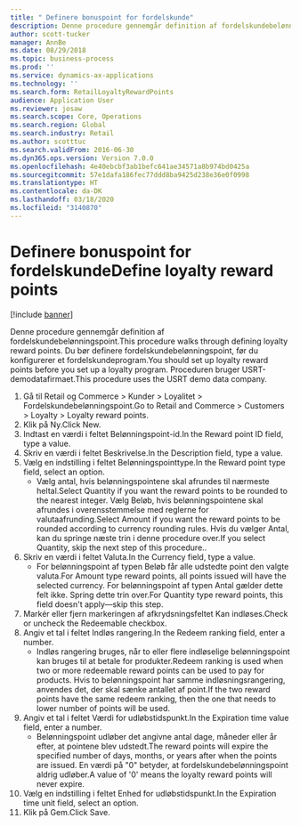 ```yaml
---
title: " Definere bonuspoint for fordelskunde"
description: Denne procedure gennemgår definition af fordelskundebelønningspoint.
author: scott-tucker
manager: AnnBe
ms.date: 08/29/2018
ms.topic: business-process
ms.prod: ''
ms.service: dynamics-ax-applications
ms.technology: ''
ms.search.form: RetailLoyaltyRewardPoints
audience: Application User
ms.reviewer: josaw
ms.search.scope: Core, Operations
ms.search.region: Global
ms.search.industry: Retail
ms.author: scotttuc
ms.search.validFrom: 2016-06-30
ms.dyn365.ops.version: Version 7.0.0
ms.openlocfilehash: 4e40ebcbf3ab1befc641ae34571a8b974bd0425a
ms.sourcegitcommit: 57e1dafa186fec77ddd8ba9425d238e36e0f0998
ms.translationtype: HT
ms.contentlocale: da-DK
ms.lasthandoff: 03/18/2020
ms.locfileid: "3140870"
---
```

# <a name="define-loyalty-reward-points"></a><span data-ttu-id="b342c-103"> Definere bonuspoint for fordelskunde</span><span class="sxs-lookup"><span data-stu-id="b342c-103">Define loyalty reward points</span></span>

[!include [banner](../includes/banner.md)]

<span data-ttu-id="b342c-104">Denne procedure gennemgår definition af fordelskundebelønningspoint.</span><span class="sxs-lookup"><span data-stu-id="b342c-104">This procedure walks through defining loyalty reward points.</span></span> <span data-ttu-id="b342c-105">Du bør definere fordelskundebelønningspoint, før du konfigurerer et fordelskundeprogram.</span><span class="sxs-lookup"><span data-stu-id="b342c-105">You should set up loyalty reward points before you set up a loyalty program.</span></span> <span data-ttu-id="b342c-106">Proceduren bruger USRT-demodatafirmaet.</span><span class="sxs-lookup"><span data-stu-id="b342c-106">This procedure uses the USRT demo data company.</span></span>

1. <span data-ttu-id="b342c-107">Gå til Retail og Commerce > Kunder > Loyalitet > Fordelskundebelønningspoint.</span><span class="sxs-lookup"><span data-stu-id="b342c-107">Go to Retail and Commerce > Customers > Loyalty > Loyalty reward points.</span></span>
2. <span data-ttu-id="b342c-108">Klik på Ny.</span><span class="sxs-lookup"><span data-stu-id="b342c-108">Click New.</span></span>
3. <span data-ttu-id="b342c-109">Indtast en værdi i feltet Belønningspoint-id.</span><span class="sxs-lookup"><span data-stu-id="b342c-109">In the Reward point ID field, type a value.</span></span>
4. <span data-ttu-id="b342c-110">Skriv en værdi i feltet Beskrivelse.</span><span class="sxs-lookup"><span data-stu-id="b342c-110">In the Description field, type a value.</span></span>
5. <span data-ttu-id="b342c-111">Vælg en indstilling i feltet Belønningspointtype.</span><span class="sxs-lookup"><span data-stu-id="b342c-111">In the Reward point type field, select an option.</span></span>
    * <span data-ttu-id="b342c-112">Vælg antal, hvis belønningspointene skal afrundes til nærmeste heltal.</span><span class="sxs-lookup"><span data-stu-id="b342c-112">Select Quantity if you want the reward points to be rounded to the nearest integer.</span></span> <span data-ttu-id="b342c-113">Vælg Beløb, hvis belønningspointene skal afrundes i overensstemmelse med reglerne for valutaafrunding.</span><span class="sxs-lookup"><span data-stu-id="b342c-113">Select Amount if you want the reward points to be rounded according to currency rounding rules.</span></span> <span data-ttu-id="b342c-114">Hvis du vælger Antal, kan du springe næste trin i denne procedure over.</span><span class="sxs-lookup"><span data-stu-id="b342c-114">If you select Quantity, skip the next step of this procedure..</span></span>  
6. <span data-ttu-id="b342c-115">Skriv en værdi i feltet Valuta.</span><span class="sxs-lookup"><span data-stu-id="b342c-115">In the Currency field, type a value.</span></span>
    * <span data-ttu-id="b342c-116">For belønningspoint af typen Beløb får alle udstedte point den valgte valuta.</span><span class="sxs-lookup"><span data-stu-id="b342c-116">For Amount type reward points, all points issued will have the selected currency.</span></span> <span data-ttu-id="b342c-117">For belønningspoint af typen Antal gælder dette felt ikke. Spring dette trin over.</span><span class="sxs-lookup"><span data-stu-id="b342c-117">For Quantity type reward points, this field doesn't apply—skip this step.</span></span>  
7. <span data-ttu-id="b342c-118">Markér eller fjern markeringen af afkrydsningsfeltet Kan indløses.</span><span class="sxs-lookup"><span data-stu-id="b342c-118">Check or uncheck the Redeemable checkbox.</span></span>
8. <span data-ttu-id="b342c-119">Angiv et tal i feltet Indløs rangering.</span><span class="sxs-lookup"><span data-stu-id="b342c-119">In the Redeem ranking field, enter a number.</span></span>
    * <span data-ttu-id="b342c-120">Indløs rangering bruges, når to eller flere indløselige belønningspoint kan bruges til at betale for produkter.</span><span class="sxs-lookup"><span data-stu-id="b342c-120">Redeem ranking is used when two or more redeemable reward points can be used to pay for products.</span></span> <span data-ttu-id="b342c-121">Hvis to belønningspoint har samme indløsningsrangering, anvendes det, der skal sænke antallet af point.</span><span class="sxs-lookup"><span data-stu-id="b342c-121">If the two reward points have the same redeem ranking, then the one that needs to lower number of points will be used.</span></span>  
9. <span data-ttu-id="b342c-122">Angiv et tal i feltet Værdi for udløbstidspunkt.</span><span class="sxs-lookup"><span data-stu-id="b342c-122">In the Expiration time value field, enter a number.</span></span>
    * <span data-ttu-id="b342c-123">Belønningspoint udløber det angivne antal dage, måneder eller år efter, at pointene blev udstedt.</span><span class="sxs-lookup"><span data-stu-id="b342c-123">The reward points will expire the specified number of days, months, or years after when the points are issued.</span></span> <span data-ttu-id="b342c-124">En værdi på "0" betyder, at fordelskundebelønningspoint aldrig udløber.</span><span class="sxs-lookup"><span data-stu-id="b342c-124">A value of '0' means the loyalty reward points will never expire.</span></span>  
10. <span data-ttu-id="b342c-125">Vælg en indstilling i feltet Enhed for udløbstidspunkt.</span><span class="sxs-lookup"><span data-stu-id="b342c-125">In the Expiration time unit field, select an option.</span></span>
11. <span data-ttu-id="b342c-126">Klik på Gem.</span><span class="sxs-lookup"><span data-stu-id="b342c-126">Click Save.</span></span>

